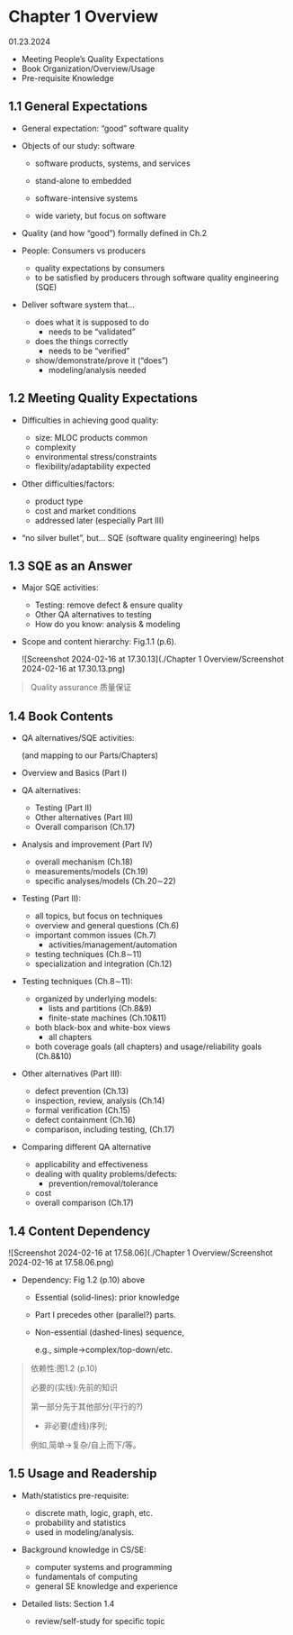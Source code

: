 # Chapter 1 Overview

01.23.2024

* Meeting People’s Quality Expectations
* Book Organization/Overview/Usage
* Pre-requisite Knowledge



## 1.1 General Expectations

* General expectation: “good” software quality

* Objects of our study: software

  * software products, systems, and services 
  *  stand-alone to embedded

  * software-intensive systems
  * wide variety, but focus on software

* Quality (and how “good”) formally defined in Ch.2

* People: Consumers vs producers
  - quality expectations by consumers
  - to be satisfied by producers through software quality engineering (SQE)

* Deliver software system that...
  * does what it is supposed to do
    * needs to be “validated”
  * does the things correctly
    * needs to be “verified”
  * show/demonstrate/prove it (“does”)
    * modeling/analysis needed

## 1.2 Meeting Quality Expectations

* Difficulties in achieving good quality:
  * size: MLOC products common 
  * complexity
  * environmental stress/constraints 
  * flexibility/adaptability expected

* Other difficulties/factors:
  * product type
  * cost and market conditions
  * addressed later (especially Part III)

* “no silver bullet”, but...
   SQE (software quality engineering) helps



## 1.3 SQE as an Answer

* Major SQE activities:
  * Testing: remove defect & ensure quality 
  * Other QA alternatives to testing
  * How do you know: analysis & modeling

* Scope and content hierarchy: Fig.1.1 (p.6).

  ![Screenshot 2024-02-16 at 17.30.13](./Chapter 1 Overview/Screenshot 2024-02-16 at 17.30.13.png)

> Quality assurance 质量保证

## 1.4 Book Contents

* QA alternatives/SQE activities: 

  (and mapping to our Parts/Chapters)

* Overview and Basics (Part I)

* QA alternatives:

  * Testing (Part II)
  * Other alternatives (Part III) 
  * Overall comparison (Ch.17)

* Analysis and improvement (Part IV)
  * overall mechanism (Ch.18)
  * measurements/models (Ch.19)
  * specific analyses/models (Ch.20∼22)

* Testing (Part II):
  - all topics, but focus on techniques
  - overview and general questions (Ch.6)
  - important common issues (Ch.7)
    * activities/management/automation
  - testing techniques (Ch.8∼11)
  - specialization and integration (Ch.12)

* Testing techniques (Ch.8∼11):
  * organized by underlying models:
    * lists and partitions (Ch.8&9)
    * finite-state machines (Ch.10&11)
  * both black-box and white-box views 
    * all chapters
  * both coverage goals (all chapters) and usage/reliability goals (Ch.8&10)

* Other alternatives (Part III):
  * defect prevention (Ch.13)
  * inspection, review, analysis (Ch.14)
  * formal verification (Ch.15)
  * defect containment (Ch.16)
  * comparison, including testing, (Ch.17)

* Comparing different QA alternative
  - applicability and effectiveness
  - dealing with quality problems/defects:
    * prevention/removal/tolerance
  - cost
  - overall comparison (Ch.17)



## 1.4 Content Dependency

![Screenshot 2024-02-16 at 17.58.06](./Chapter 1 Overview/Screenshot 2024-02-16 at 17.58.06.png)

* Dependency: Fig 1.2 (p.10) above

  * Essential (solid-lines): prior knowledge 

  * Part I precedes other (parallel?) parts. 

  * Non-essential (dashed-lines) sequence,

    e.g., simple→complex/top-down/etc.

> 依赖性:图1.2 (p.10)
>
> 必要的(实线):先前的知识
>
> 第一部分先于其他部分(平行的?)
>
> * 非必要(虚线)序列;
>
> 例如,简单→复杂/自上而下/等。

## 1.5 Usage and Readership

* Math/statistics pre-requisite:
  * discrete math, logic, graph, etc. 
  * probability and statistics
  * used in modeling/analysis.

* Background knowledge in CS/SE:
  * computer systems and programming 
  * fundamentals of computing
  * general SE knowledge and experience

* Detailed lists: Section 1.4
  * review/self-study for specific topic